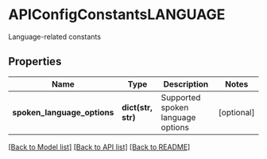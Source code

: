 # APIConfigConstantsLANGUAGE

Language-related constants

## Properties
Name | Type | Description | Notes
------------ | ------------- | ------------- | -------------
**spoken_language_options** | **dict(str, str)** | Supported spoken language options | [optional] 

[[Back to Model list]](../README.md#documentation-for-models) [[Back to API list]](../README.md#documentation-for-api-endpoints) [[Back to README]](../README.md)


